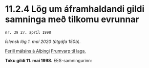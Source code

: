 # 11.2.4 Lög um áframhaldandi gildi samninga með tilkomu evrunnar

`nr. 39 27. apríl 1998`

_Íslensk lög 1. maí 2020 (útgáfa 150b)._

[Ferill málsins á Alþingi](https://www.althingi.is/thingstorf/thingmalalistar-eftir-thingum/ferill/?ltg=122&mnr=556)
[Frumvarp til laga.](https://www.althingi.is/altext/122/s/0945.html)

**Tóku gildi 11. maí 1998.**
EES-samningurinn:

